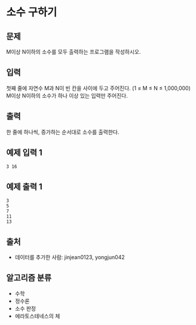 # 소수 구하기
## 문제
M이상 N이하의 소수를 모두 출력하는 프로그램을 작성하시오.

## 입력
첫째 줄에 자연수 M과 N이 빈 칸을 사이에 두고 주어진다. (1 ≤ M ≤ N ≤ 1,000,000) M이상 N이하의 소수가 하나 이상 있는 입력만 주어진다.

## 출력
한 줄에 하나씩, 증가하는 순서대로 소수를 출력한다.

## 예제 입력 1 
```
3 16
```
## 예제 출력 1 
```
3
5
7
11
13
```
## 출처
* 데이터를 추가한 사람: jinjean0123, yongjun042
## 알고리즘 분류
* 수학
* 정수론
* 소수 판정
* 에라토스테네스의 체